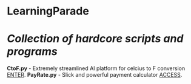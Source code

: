 # LearningParade

# *Collection of hardcore scripts and programs*

**CtoF.py** - Extremely streamlined AI platform for celcius to F conversion [ENTER](https://github.com/TheEversBot/LearningParade/blob/master/ctof.py).
**PayRate.py** - Slick and powerful payment calculator [ACCESS](ttps://github.com/TheEversBot/LearningParade/blob/master/PayRate.py).
